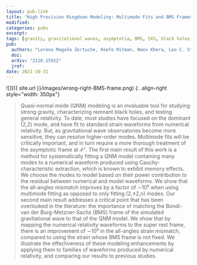 ```yaml
---
layout: pub-link
title: "High Precision Ringdown Modeling: Multimode Fits and BMS Frames"
modified:
categories: pubs
excerpt:
tags: [gravity, gravitational waves, asymptotia, BMS, SXS, black holes, general relativity, numerical relativity, ringdown, symmetry]
pub:
  authors: "Lorena Magaña Zertuche, Keefe Mitman, Neev Khera, Leo C. Stein, et al."
  doi:
  arXiv: "2110.15922"
  jref:
date: 2021-10-31
---
```


![]({{ site.url }}/images/wrong-right-BMS-frame.png)
{: .align-right style="width: 350px"}
> Quasi-normal mode (QNM) modeling is an invaluable tool for studying
> strong gravity, characterizing remnant black holes, and testing
> general relativity. To date, most studies have focused on the
> dominant (2,2) mode, and have fit to standard strain waveforms from
> numerical relativity. But, as gravitational wave observatories
> become more sensitive, they can resolve higher-order
> modes. Multimode fits will be critically important, and in turn
> require a more thorough treatment of the asymptotic frame at ℐ⁺. The
> first main result of this work is a method for systematically
> fitting a QNM model containing many modes to a numerical waveform
> produced using Cauchy-characteristic extraction, which is known to
> exhibit memory effects. We choose the modes to model based on their
> power contribution to the residual between numerical and model
> waveforms. We show that the all-angles mismatch improves by a factor
> of ∼10⁵ when using multimode fitting as opposed to only fitting
> (2,±2,n) modes. Our second main result addresses a critical point
> that has been overlooked in the literature: the importance of
> matching the Bondi-van der Burg-Metzner-Sachs (BMS) frame of the
> simulated gravitational wave to that of the QNM model. We show that
> by mapping the numerical relativity waveforms to the super rest
> frame, there is an improvement of ∼10⁵ in the all-angles strain
> mismatch, compared to using the strain whose BMS frame is not
> fixed. We illustrate the effectiveness of these modeling
> enhancements by applying them to families of waveforms produced by
> numerical relativity, and comparing our results to previous
> studies.
